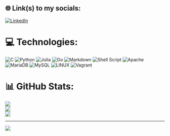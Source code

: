 ## 🌐 Link(s) to my socials:
[![LinkedIn](https://img.shields.io/badge/LinkedIn-%230077B5.svg?logo=linkedin&logoColor=white)](https://linkedin.com/in/rubén-mena-aa1496265) 

# 💻 Technologies:
![C](https://img.shields.io/badge/c-%2300599C.svg?style=for-the-badge&logo=c&logoColor=white) ![Python](https://img.shields.io/badge/python-3670A0?style=for-the-badge&logo=python&logoColor=ffdd54) 	![Julia](https://img.shields.io/badge/-Julia-9558B2?style=for-the-badge&logo=julia&logoColor=white) ![Go](https://img.shields.io/badge/go-%2300ADD8.svg?style=for-the-badge&logo=go&logoColor=white) ![Markdown](https://img.shields.io/badge/markdown-%23000000.svg?style=for-the-badge&logo=markdown&logoColor=white) ![Shell Script](https://img.shields.io/badge/shell_script-%23121011.svg?style=for-the-badge&logo=gnu-bash&logoColor=white) ![Apache](https://img.shields.io/badge/apache-%23D42029.svg?style=for-the-badge&logo=apache&logoColor=white) ![MariaDB](https://img.shields.io/badge/MariaDB-003545?style=for-the-badge&logo=mariadb&logoColor=white) ![MySQL](https://img.shields.io/badge/mysql-%2300f.svg?style=for-the-badge&logo=mysql&logoColor=white) ![LINUX](https://img.shields.io/badge/Linux-FCC624?style=for-the-badge&logo=linux&logoColor=black) ![Vagrant](https://img.shields.io/badge/vagrant-%231563FF.svg?style=for-the-badge&logo=vagrant&logoColor=white)
# 📊 GitHub Stats:
![](https://github-readme-stats.vercel.app/api?username=menaruben&theme=dracula&hide_border=false&include_all_commits=true&count_private=true)<br/>
![](https://github-readme-streak-stats.herokuapp.com/?user=menaruben&theme=dracula&hide_border=false)<br/>
![](https://github-readme-stats.vercel.app/api/top-langs/?username=menaruben&theme=dracula&hide_border=false&include_all_commits=true&count_private=true&layout=compact)

---
[![](https://visitcount.itsvg.in/api?id=menaruben&icon=0&color=6)](https://visitcount.itsvg.in)

<!-- Proudly created with GPRM ( https://gprm.itsvg.in ) -->
